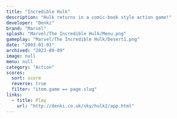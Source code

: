 ```yaml
---
title: "Incredible Hulk"
description: "Hulk returns in a comic-book style action game!"
developer: "Denki"
brand: "Marvel"
splash: "Marvel/The Incredible Hulk/Menu.png"
gameplay: "Marvel/The Incredible Hulk/Desert1.png"
date: "2003-01-01"
archived: "2023-09-09"
image: null
menu: null
category: "Action"
scores:
  sort: score
  reverse: true
  filter: "item.game == page.slug"
links:
  - title: Play
    url: "http://denki.co.uk/sky/hulk2/app.html"
---
```

